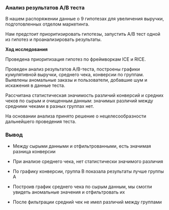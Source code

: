 ### Анализ результатов A/B теста

В нашем распоряжении данные о 9 гипотезах для увеличения выручки, подготовленных отделом маркетинга.

Нам предстоит приоритизировать гипотезы, запустить A/B тест одной из гипотез и проанализировать результаты.

**Ход исследования**

Проведена приоритизация гипотез по фреймворкам ICE и RICE. 

Проведен анализ результатов A/B-теста, построены графики кумулятивной выручки, среднего чека, конверсии по группам. Выявлены аномальные заказы и пользователи, добавшие шум и искажения в данные теста. 

Рассчитана статистическая значимость различий конверсий и средних чеков по сырым и очищенным данным:  значимых различий между средними чеками в разных группах нет.

На основании анализа принято решение о нецелесообразности дальнейшего проведения теста.

### Вывод

* Между сырыми данными и отфильтрованными, есть значимая разница конверсии

* При анализе среднего чека, нет статистически значимого различия

* По графику конверсии, группа B показала результаты лучше группы A

* Построив график среднего чека по сырым данным, мы смогли увидеть аномальные значения и отфильтровать их

* После фильтрации средний чек не имел различий между группами
